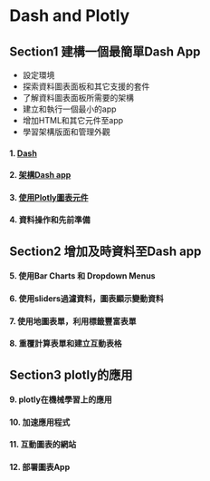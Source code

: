 # Dash and Plotly 
## Section1 建構一個最簡單Dash App
- 設定環境
- 探索資料圖表面板和其它支援的套件
- 了解資料圖表面板所需要的架構
- 建立和執行一個最小的app
- 增加HTML和其它元件至app
- 學習架構版面和管理外觀

#### 1. [Dash](./Dash)

#### 2. [架構Dash app](./架構Dash_app)
	
#### 3. [使用Plotly圖表元件](./使用Plotly圖表元件)
	
#### 4. 資料操作和先前準備

## Section2 增加及時資料至Dash app

#### 5. 使用Bar Charts 和 Dropdown Menus

#### 6. 使用sliders過濾資料，圖表顯示變動資料

#### 7. 使用地圖表單，利用標籤豐富表單

#### 8. 重覆計算表單和建立互動表格

## Section3 plotly的應用

#### 9. plotly在機械學習上的應用

#### 10. 加速應用程式

#### 11. 互動圖表的網站

#### 12. 部署圖表App